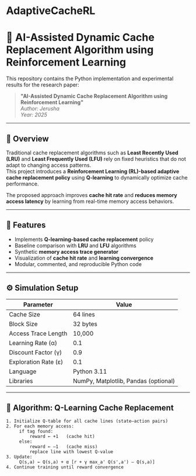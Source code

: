 # AdaptiveCacheRL
# 🧠 AI-Assisted Dynamic Cache Replacement Algorithm using Reinforcement Learning

This repository contains the Python implementation and experimental results for the research paper:

> **"AI-Assisted Dynamic Cache Replacement Algorithm using Reinforcement Learning"**  
> *Author: Jerusha*    
> *Year: 2025*

---

## 📘 Overview

Traditional cache replacement algorithms such as **Least Recently Used (LRU)** and **Least Frequently Used (LFU)** rely on fixed heuristics that do not adapt to changing access patterns.  
This project introduces a **Reinforcement Learning (RL)-based adaptive cache replacement policy** using **Q-learning** to dynamically optimize cache performance.

The proposed approach improves **cache hit rate** and **reduces memory access latency** by learning from real-time memory access behaviors.

---

## 🧩 Features

- Implements **Q-learning-based cache replacement** policy  
- Baseline comparison with **LRU** and **LFU** algorithms  
- Synthetic **memory access trace generator**  
- Visualization of **cache hit rate** and **learning convergence**
- Modular, commented, and reproducible Python code

---

## ⚙️ Simulation Setup

| Parameter | Value |
|------------|--------|
| Cache Size | 64 lines |
| Block Size | 32 bytes |
| Access Trace Length | 10,000 |
| Learning Rate (α) | 0.1 |
| Discount Factor (γ) | 0.9 |
| Exploration Rate (ε) | 0.1 |
| Language | Python 3.11 |
| Libraries | NumPy, Matplotlib, Pandas (optional) |

---

## 🧮 Algorithm: Q-Learning Cache Replacement

```text
1. Initialize Q-table for all cache lines (state–action pairs)
2. For each memory access:
     if tag found:
         reward ← +1   (cache hit)
     else:
         reward ← –1   (cache miss)
         replace line with lowest Q-value
3. Update:
     Q(s,a) ← Q(s,a) + α [r + γ max_a' Q(s',a') – Q(s,a)]
4. Continue training until reward convergence
